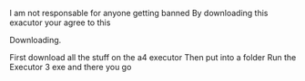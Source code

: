 I am not responsable for anyone getting banned
By downloading this exacutor your agree to this



Downloading.

First download all the stuff on the a4 executor
Then put into a folder
Run the Executor 3 exe and there you go

